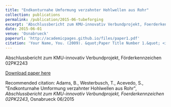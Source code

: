 ```yaml
---
title: "Endkonturnahe Umformung verzahnter Hohlwellen aus Rohr"
collection: publications
permalink: /publication/2015-06-tubeforging
excerpt: 'Abschlussbericht zum KMU-innovativ Verbundprojekt, Foerderkennzeichen 02PK2243'
date: 2015-06-01
venue: 'Osnabrueck'
paperurl: 'http://academicpages.github.io/files/paper1.pdf'
citation: 'Your Name, You. (2009). &quot;Paper Title Number 1.&quot; <i>Journal 1</i>. 1(1).'
---
```

Abschlussbericht zum KMU-innovativ Verbundprojekt, Förderkennzeichen 02PK2243

[Download paper here](http://.github.io/files/paper1.pdf)

Recommended citation: Adams, B., Westerbusch, T., Acevedo, S., "Endkonturnahe Umformung verzahnter Hohlwellen aus Rohr", <i>Abschlussbericht zum KMU-innovativ Verbundprojekt, Foerderkennzeichen 02PK2243</i>, Osnabrueck 06/2015
